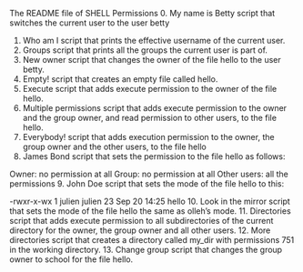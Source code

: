 The README file of SHELL Permissions
0. My name is Betty script that switches the current user to the user betty
1. Who am I script that prints the effective username of the current user.
2. Groups script that prints all the groups the current user is part of.
3. New owner script that changes the owner of the file hello to the user betty.
4. Empty! script that creates an empty file called hello.
5. Execute script that adds execute permission to the owner of the file hello.
6. Multiple permissions script that adds execute permission to the owner and the group owner, and read permission to other users, to the file hello.
7. Everybody! script that adds execution permission to the owner, the group owner and the other users, to the file hello
8. James Bond script that sets the permission to the file hello as follows:

Owner: no permission at all
Group: no permission at all
Other users: all the permissions
9. John Doe script that sets the mode of the file hello to this:

-rwxr-x-wx 1 julien julien 23 Sep 20 14:25 hello
10. Look in the mirror script that sets the mode of the file hello the same as olleh’s mode.
11. Directories script that adds execute permission to all subdirectories of the current directory for the owner, the group owner and all other users.
12. More directories script that creates a directory called my_dir with permissions 751 in the working directory.
13. Change group script that changes the group owner to school for the file hello.
